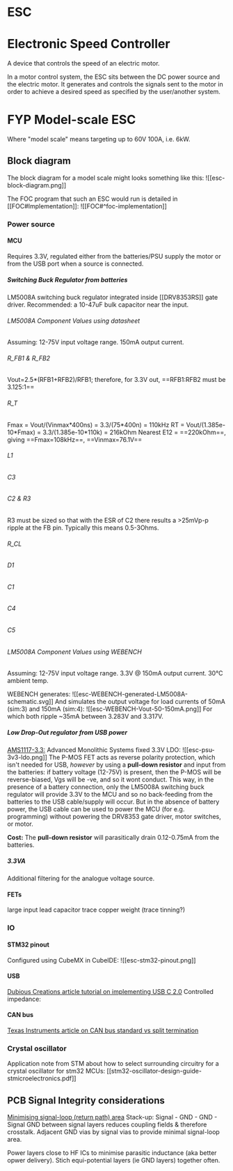 # ESC
# Electronic Speed Controller
A device that controls the speed of an electric motor.

In a motor control system, the ESC sits between the DC power source and the electric motor. It generates and controls the signals sent to the motor in order to achieve a desired speed as specified by the user/another system. 

# FYP Model-scale ESC
Where "model scale" means targeting up to 60V 100A, i.e. 6kW.

## Block diagram
The block diagram for a model scale might looks something like this:
![[esc-block-diagram.png]]

The FOC program that such an ESC would run is detailed in [[FOC#Implementation]]: 
![[FOC#^foc-implementation]]

### Power source
#### MCU
Requires 3.3V, regulated either from the batteries/PSU supply the motor or from the USB port when a source is connected. 

##### Switching Buck Regulator from batteries
LM5008A switching buck regulator integrated inside [[DRV8353RS]] gate driver.
Recommended: a 10-47uF bulk capacitor near the input. 
###### LM5008A Component Values using datasheet 
Assuming:
	12-75V input voltage range. 
	150mA output current. 

###### R_FB1 & R_FB2
Vout=2.5*(RFB1+RFB2)/RFB1;
	therefore, for 3.3V out, ==RFB1:RFB2 must be 3.125:1==
###### R_T
Fmax = Vout/(Vinmax\*400ns)
		 = 3.3/(75\*400n) 
		 = 110kHz
RT = Vout/(1.385e-10\*Fmax)
	 = 3.3/(1.385e-10\*110k) 
	 = 216kOhm
Nearest E12 = ==220kOhm==, giving ==Fmax=108kHz==, ==Vinmax=76.1V==
###### L1

###### C3

###### C2 & R3

R3 must be sized so that with the ESR of C2 there results a >25mVp-p ripple at the FB pin. Typically this means 0.5-3Ohms.

###### R_CL

###### D1

###### C1

###### C4

###### C5

###### LM5008A Component Values using WEBENCH
Assuming:
	12-75V input voltage range. 
	3.3V @ 150mA output current. 
	30°C ambient temp. 

WEBENCH generates: 
![[esc-WEBENCH-generated-LM5008A-schematic.svg]]
And simulates the output voltage for load currents of 50mA (sim:3) and 150mA (sim:4):
![[esc-WEBENCH-Vout-50-150mA.png]]
For which both ripple ~35mA between 3.283V and 3.317V. 

##### Low Drop-Out regulator from USB power
<u>AMS1117-3.3:</u> Advanced Monolithic Systems fixed 3.3V LDO:
![[esc-psu-3v3-ldo.png]]
The P-MOS FET acts as reverse polarity protection, which isn't needed for USB, _however_
by using a **pull-down resistor** and input from the batteries: if battery voltage (12-75V) is present, then the P-MOS will be reverse-biased, Vgs will be -ve, and so it wont conduct. 
This way, in the presence of a battery connection, only the LM5008A switching buck regulator will provide 3.3V to the MCU and so no back-feeding from the batteries to the USB cable/supply will occur. 
But in the absence of battery power, the USB cable can be used to power the MCU (for e.g. programming) without powering the DRV8353 gate driver, motor switches, or motor. 

**Cost:** The **pull-down resistor** will parasitically drain 0.12-0.75mA from the batteries. 

##### 3.3VA
Additional filtering for the analogue voltage source. 


#### FETs
large input lead capacitor
trace copper weight (trace tinning?)

### IO
#### STM32 pinout
Configured using CubeMX in CubeIDE:
![[esc-stm32-pinout.png]]

#### USB
[Dubious Creations article tutorial on implementing USB C 2.0](https://dubiouscreations.com/2021/04/06/designing-with-usb-c-lessons-learned/) 
Controlled impedance:

#### CAN bus
[Texas Instruments article on CAN bus standard vs split termination](https://e2e.ti.com/blogs_/b/industrial_strength/posts/the-importance-of-termination-networks-in-can-transceivers)

### Crystal oscillator
Application note from STM about how to select surrounding circuitry for a crystal oscillator for stm32 MCUs: 
[[stm32-oscillator-design-guide-stmicroelectronics.pdf]]

## PCB Signal Integrity considerations
<u>Minimising signal-loop (return path) area</u>
Stack-up:    Signal - GND - GND - Signal
GND between signal layers reduces coupling fields & therefore crosstalk.
Adjacent GND vias by signal vias to provide minimal signal-loop area. 

Power layers close to HF ICs to minimise parasitic inductance (aka better opwer delivery).
Stich equi-potential layers (ie GND layers) together often. 
